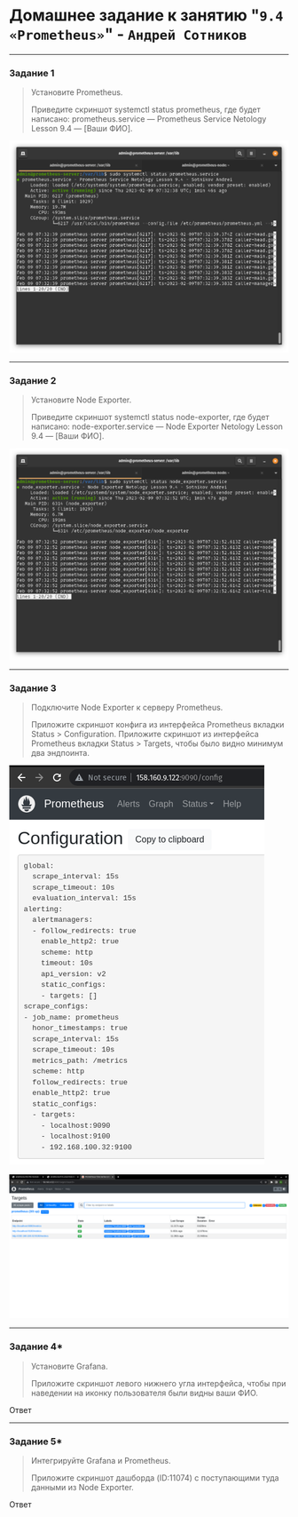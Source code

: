 # Домашнее задание к занятию "`9.4 «Prometheus»`" - `Андрей Сотников`


---

### Задание 1

> Установите Prometheus.
>
> Приведите скриншот systemctl status prometheus, где будет написано: prometheus.service — Prometheus Service Netology Lesson 9.4 — [Ваши ФИО].

![Screenshot](1.png)

---

### Задание 2

> Установите Node Exporter.
>
> Приведите скриншот systemctl status node-exporter, где будет написано: node-exporter.service — Node Exporter Netology Lesson 9.4 — [Ваши ФИО].

![Screenshot](2.png)

---

### Задание 3

> Подключите Node Exporter к серверу Prometheus.
>
> Приложите скриншот конфига из интерфейса Prometheus вкладки Status > Configuration. Приложите скриншот из интерфейса Prometheus вкладки Status > Targets, чтобы было видно минимум два эндпоинта.

![Config](3_conf.png)

![Target](3_target.png)

---

### Задание 4*

> Установите Grafana.
>
> Приложите скриншот левого нижнего угла интерфейса, чтобы при наведении на иконку пользователя были видны ваши ФИО.

Ответ

---

### Задание 5*

> Интегрируйте Grafana и Prometheus.
>
> Приложите скриншот дашборда (ID:11074) с поступающими туда данными из Node Exporter.

Ответ
